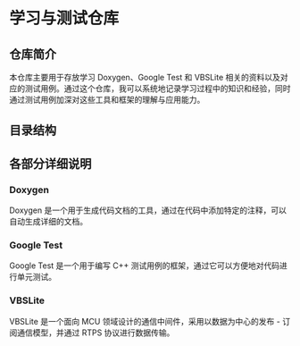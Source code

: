 # 学习与测试仓库 

## 仓库简介
本仓库主要用于存放学习 Doxygen、Google Test 和 VBSLite 相关的资料以及对应的测试用例。通过这个仓库，我可以系统地记录学习过程中的知识和经验，同时通过测试用例加深对这些工具和框架的理解与应用能力。

## 目录结构

## 各部分详细说明

### Doxygen
Doxygen 是一个用于生成代码文档的工具，通过在代码中添加特定的注释，可以自动生成详细的文档。

### Google Test
Google Test 是一个用于编写 C++ 测试用例的框架，通过它可以方便地对代码进行单元测试。

### VBSLite
VBSLite 是一个面向 MCU 领域设计的通信中间件，采用以数据为中心的发布 - 订阅通信模型，并通过 RTPS 协议进行数据传输。


